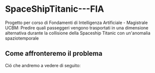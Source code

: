 # SpaceShipTitanic---FIA

Progetto per corso di Fondamenti di Intelligenza Artificiale - Magistrale UCBM: Predire quali passeggeri vengono trasportati in una dimensione alternativa durante la collisione della Spaceship Titanic con un'anomalia spaziotemporale

## Come affronteremo il problema

Ció che andremo a vedere di seguito: